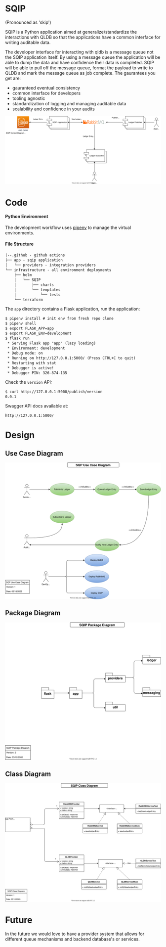# SQIP 
(Pronounced as 'skip')

SQIP is a Python application aimed at generalize/standardize the interactions with QLDB so that the applications have a common interface for writing auditable data.  

The developer interface for interacting with qldb is a message queue not the SQIP application itself.  By using a message queue the application will be able to dump the data and have confidence their data is completed.  SQIP will be able to pull off the message queue, format the payload to write to QLDB and mark the message queue as job complete.  The gaurantees you get are: 
- gauranteed eventual consistency
- common interface for developers
- tooling agnostic
- standardization of logging and managing auditable data
- scalability and confidence in your audits

![SQIP Architecture Diagram](SQIP-Architecture.svg)

# Code

#### Python Environment
The development workflow uses [pipenv](https://github.com/pypa/pipenv) to manage the virtual environments.  

#### File Structure
```
|--.github - github actions
├── app - sqip application
│   └── providers - integration providers
└── infrastructure - all environment deployments
    ├── helm 
    │   └── SQIP
    │       ├── charts
    │       └── templates
    │           └── tests
    └── terraform
```

The `app` directory contains a Flask application, run the application:

```shell script
$ pipenv install # init env from fresh repo clone
$ pipenv shell
$ export FLASK_APP=app
$ export FLASK_ENV=development
$ flask run
 * Serving Flask app "app" (lazy loading)
 * Environment: development
 * Debug mode: on
 * Running on http://127.0.0.1:5000/ (Press CTRL+C to quit)
 * Restarting with stat
 * Debugger is active!
 * Debugger PIN: 326-874-135
```

Check the `version` API:

```shell script
$ curl http://127.0.0.1:5000/publish/version
0.0.1
```

Swagger API docs available at:
```shell script
http://127.0.0.1:5000/
```



# Design



## Use Case Diagram

![SQIP-Model-SQP-Use-Case-Diagram](SQIP-Model-SQP-Use-Case-Diagram.svg)



## Package Diagram

![SQIP Package Diagram](SQIP-Model-SQIP-Package-Diagram.svg)



## Class Diagram

![SQIP-Model-SQIP-Class-Diagram](SQIP-Model-SQIP-Class-Diagram.svg)

# Future

In the future we would love to have a provider system that allows for different queue mechanisms and backend database's or services.  